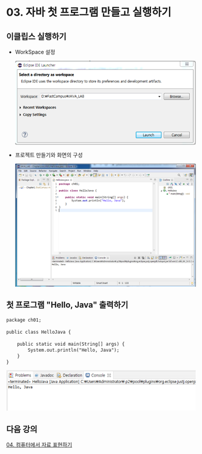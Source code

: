 # 03. 자바 첫 프로그램 만들고 실행하기

## 이클립스 실행하기

 * WorkSpace 설정
 
   ![workspace](./img/workspace.png)

 * 프로젝트 만들기와 화면의 구성

   ![eclipse](./img/eclipse.png)


## 첫 프로그램 "Hello, Java" 출력하기

```
package ch01;

public class HelloJava {

	public static void main(String[] args) {
		System.out.println("Hello, Java");
	}
}
```

![hellojava](./img/hello.png)

## 다음 강의 
[04. 컴퓨터에서 자료 표현하기](https://gitlab.com/easyspubjava/javacoursework/-/edit/master/Chapter1/01-04/README.md)